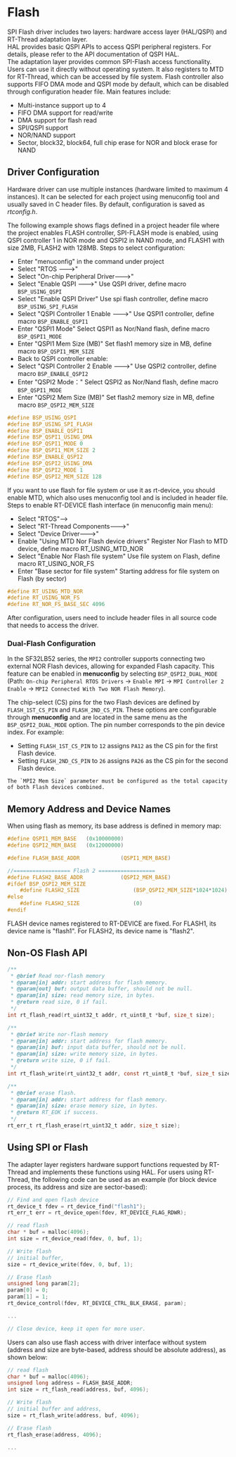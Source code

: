 # Flash

SPI Flash driver includes two layers: hardware access layer (HAL/QSPI) and RT-Thread adaptation layer.<br>
HAL provides basic QSPI APIs to access QSPI peripheral registers. For details, please refer to the API documentation of QSPI HAL.<br>
The adaptation layer provides common SPI-Flash access functionality. Users can use it directly without operating system. It also registers to MTD for RT-Thread, which can be accessed by file system. Flash controller also supports FIFO DMA mode and QSPI mode by default, which can be disabled through configuration header file. Main features include:<br>
- Multi-instance support up to 4
- FIFO DMA support for read/write
- DMA support for flash read
- SPI/QSPI support
- NOR/NAND support
- Sector, block32, block64, full chip erase for NOR and block erase for NAND

## Driver Configuration

Hardware driver can use multiple instances (hardware limited to maximum 4 instances). It can be selected for each project using menuconfig tool and usually saved in C header files. By default, configuration is saved as _rtconfig.h_.

The following example shows flags defined in a project header file where the project enables FLASH controller, SPI-FLASH mode is enabled, using QSPI controller 1 in NOR mode and QSPI2 in NAND mode, and FLASH1 with size 2MB, FLASH2 with 128MB. Steps to select configuration:
- Enter "menuconfig" in the command under project
- Select "RTOS --->"
- Select "On-chip Peripheral Driver--->"	
- Select "Enable QSPI --->"              Use QSPI driver, define macro `BSP_USING_QSPI`
- Select "Enable QSPI Driver"            Use spi flash controller, define macro `BSP_USING_SPI_FLASH`
- Select "QSPI Controller 1 Enable --->" Use QSPI1 controller, define macro `BSP_ENABLE_QSPI1`
- Enter "QSPI1 Mode"                    Select QSPI1 as Nor/Nand flash, define macro `BSP_QSPI1_MODE`
- Enter "QSPI1 Mem Size (MB)"           Set flash1 memory size in MB, define macro `BSP_QSPI1_MEM_SIZE`
- Back to QSPI controller enable:  
- Select "QSPI Controller 2 Enable --->" Use QSPI2 controller, define macro `BSP_ENABLE_QSPI2`
- Enter "QSPI2 Mode："                  Select QSPI2 as Nor/Nand flash, define macro `BSP_QSPI1_MODE`
- Enter "QSPI2 Mem Size (MB)"           Set flash2 memory size in MB, define macro `BSP_QSPI2_MEM_SIZE`

```c
#define BSP_USING_QSPI
#define BSP_USING_SPI_FLASH
#define BSP_ENABLE_QSPI1
#define BSP_QSPI1_USING_DMA
#define BSP_QSPI1_MODE 0
#define BSP_QSPI1_MEM_SIZE 2
#define BSP_ENABLE_QSPI2
#define BSP_QSPI2_USING_DMA
#define BSP_QSPI2_MODE 1
#define BSP_QSPI2_MEM_SIZE 128
```

If you want to use flash for file system or use it as rt-device, you should enable MTD, which also uses menuconfig tool and is included in header file. Steps to enable RT-DEVICE flash interface (in menuconfig main menu):
- Select "RTOS"—>
- Select "RT-Thread Components--->"
- Select "Device Driver--->"
- Enable "Using MTD Nor Flash device drivers"    Register Nor Flash to MTD device, define macro RT_USING_MTD_NOR
- Select "Enable Nor Flash file system"           Use file system on Flash, define macro RT_USING_NOR_FS
- Enter "Base sector for file system"           Starting address for file system on Flash (by sector)

```c
#define RT_USING_MTD_NOR
#define RT_USING_NOR_FS
#define RT_NOR_FS_BASE_SEC 4096
```
After configuration, users need to include header files in all source code that needs to access the driver.

### Dual-Flash Configuration

In the SF32LB52 series, the `MPI2` controller supports connecting two external NOR Flash devices, allowing for expanded Flash capacity. This feature can be enabled in **menuconfig** by selecting `BSP_QSPI2_DUAL_MODE`
(Path: `On-chip Peripheral RTOS Drivers` → `Enable MPI` → `MPI Controller 2 Enable` → `MPI2 Connected With Two NOR Flash Memory`).

The chip-select (CS) pins for the two Flash devices are defined by `FLASH_1ST_CS_PIN` and `FLASH_2ND_CS_PIN`. These options are configurable through **menuconfig** and are located in the same menu as the `BSP_QSPI2_DUAL_MODE` option. The pin number corresponds to the pin device index. For example:

* Setting `FLASH_1ST_CS_PIN` to `12` assigns `PA12` as the CS pin for the first Flash device.
* Setting `FLASH_2ND_CS_PIN` to `26` assigns `PA26` as the CS pin for the second Flash device.

```{note}
The `MPI2 Mem Size` parameter must be configured as the total capacity of both Flash devices combined.
```

## Memory Address and Device Names
When using flash as memory, its base address is defined in memory map:
```c
#define QSPI1_MEM_BASE   (0x10000000)
#define QSPI2_MEM_BASE   (0x12000000)

#define FLASH_BASE_ADDR             (QSPI1_MEM_BASE)

//================== Flash 2 ==================
#define FLASH2_BASE_ADDR            (QSPI2_MEM_BASE)
#ifdef BSP_QSPI2_MEM_SIZE
    #define FLASH2_SIZE                 (BSP_QSPI2_MEM_SIZE*1024*1024)
#else
    #define FLASH2_SIZE                 (0)
#endif

```

FLASH device names registered to RT-DEVICE are fixed. For FLASH1, its device name is "flash1". For FLASH2, its device name is "flash2".

## Non-OS Flash API
```c
/**
 * @brief Read nor-flash memory
 * @param[in] addr: start address for flash memory.
 * @param[out] buf: output data buffer, should not be null.
 * @param[in] size: read memory size, in bytes.
 * @return read size, 0 if fail.
 */
int rt_flash_read(rt_uint32_t addr, rt_uint8_t *buf, size_t size);

/**
 * @brief Write nor-flash memory
 * @param[in] addr: start address for flash memory.
 * @param[in] buf: input data buffer, should not be null.
 * @param[in] size: write memory size, in bytes.
 * @return write size, 0 if fail.
 */
int rt_flash_write(rt_uint32_t addr, const rt_uint8_t *buf, size_t size);

/**
 * @brief erase flash.
 * @param[in] addr: start address for flash memory.
 * @param[in] size: erase memory size, in bytes.
 * @return RT_EOK if success.
 */
rt_err_t rt_flash_erase(rt_uint32_t addr, size_t size);

```

## Using SPI or Flash

The adapter layer registers hardware support functions requested by RT-Thread and implements these functions using HAL. For users using RT-Thread, the following code can be used as an example (for block device process, its address and size are sector-based):

```c
// Find and open flash device
rt_device_t fdev = rt_device_find("flash1");
rt_err_t err = rt_device_open(fdev, RT_DEVICE_FLAG_RDWR);

// read flash
char * buf = malloc(4096);
int size = rt_device_read(fdev, 0, buf, 1);

// Write flash
// initial buffer, 
size = rt_device_write(fdev, 0, buf, 1);

// Erase flash
unsigned long param[2];
param[0] = 0;
param[1] = 1;
rt_device_control(fdev, RT_DEVICE_CTRL_BLK_ERASE, param);

...

// Close device, keep it open for more user.


```

Users can also use flash access with driver interface without system (address and size are byte-based, address should be absolute address), as shown below:

```c
// read flash
char * buf = malloc(4096);
unsigned long address = FLASH_BASE_ADDR; 
int size = rt_flash_read(address, buf, 4096);

// Write flash
// initial buffer and address, 
size = rt_flash_write(address, buf, 4096);

// Erase flash
rt_flash_erase(address, 4096);

...

```